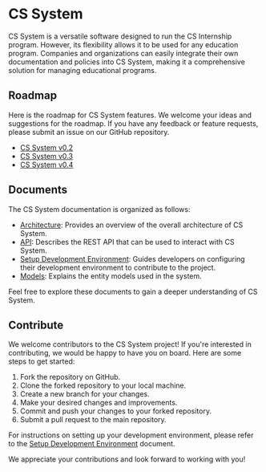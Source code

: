 # CS System

CS System is a versatile software designed to run the CS Internship program. However, its flexibility allows it to be used for any education program. Companies and organizations can easily integrate their own documentation and policies into CS System, making it a comprehensive solution for managing educational programs.

## Roadmap
Here is the roadmap for CS System features. We welcome your ideas and suggestions for the roadmap. If you have any feedback or feature requests, please submit an issue on our GitHub repository.
 - [CS System v0.2](/docs/roadmap/cs-system-v0.2.md)
 - [CS System v0.3](/docs/roadmap/cs-system-v0.3.md)
 - [CS System v0.4](/docs/roadmap/cs-system-v0.4.md)

## Documents

The CS System documentation is organized as follows:

- [Architecture](/docs/architecture.md): Provides an overview of the overall architecture of CS System.
- [API](/docs/cs-system-api.md): Describes the REST API that can be used to interact with CS System.
- [Setup Development Environment](/docs/setup-dev-environment.md): Guides developers on configuring their development environment to contribute to the project.
- [Models](/docs/models.md): Explains the entity models used in the system.

Feel free to explore these documents to gain a deeper understanding of CS System.

## Contribute

We welcome contributors to the CS System project! If you're interested in contributing, we would be happy to have you on board. Here are some steps to get started:

1. Fork the repository on GitHub.
2. Clone the forked repository to your local machine.
3. Create a new branch for your changes.
4. Make your desired changes and improvements.
5. Commit and push your changes to your forked repository.
6. Submit a pull request to the main repository.

For instructions on setting up your development environment, please refer to the [Setup Development Environment](/docs/setup-dev-environment.md) document.

We appreciate your contributions and look forward to working with you!
